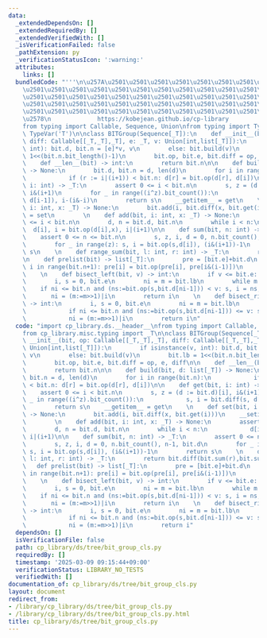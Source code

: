 ```yaml
---
data:
  _extendedDependsOn: []
  _extendedRequiredBy: []
  _extendedVerifiedWith: []
  _isVerificationFailed: false
  _pathExtension: py
  _verificationStatusIcon: ':warning:'
  attributes:
    links: []
  bundledCode: "'''\n\u257A\u2501\u2501\u2501\u2501\u2501\u2501\u2501\u2501\u2501\u2501\
    \u2501\u2501\u2501\u2501\u2501\u2501\u2501\u2501\u2501\u2501\u2501\u2501\u2501\
    \u2501\u2501\u2501\u2501\u2501\u2501\u2501\u2501\u2501\u2501\u2501\u2501\u2501\
    \u2501\u2501\u2501\u2501\u2501\u2501\u2501\u2501\u2501\u2501\u2501\u2501\u2501\
    \u2501\u2501\u2501\u2501\u2501\u2501\u2501\u2501\u2501\u2501\u2501\u2501\u2501\
    \u2578\n             https://kobejean.github.io/cp-library               \n'''\n\
    from typing import Callable, Sequence, Union\nfrom typing import TypeVar\n_T =\
    \ TypeVar('T')\n\nclass BITGroup(Sequence[_T]):\n    def __init__(bit, op: Callable[[_T,_T],_T],\
    \ diff: Callable[[_T,_T],_T], e: _T, v: Union[int,list[_T]]):\n        if isinstance(v,\
    \ int): bit.d, bit.n = [e]*v, v\n        else: bit.build(v)\n        bit.lb =\
    \ 1<<(bit.n.bit_length()-1)\n        bit.op, bit.e, bit.diff = op, e, diff\n\n\
    \    def __len__(bit) -> int:\n        return bit.n\n\n    def build(bit, d: list[_T])\
    \ -> None:\n        bit.d, bit.n = d, len(d)\n        for i in range(bit.n):\n\
    \            if (r := i|(i+1)) < bit.n: d[r] = bit.op(d[r], d[i])\n\n    def get(bit,\
    \ i: int) -> _T:\n        assert 0 <= i < bit.n\n        s, z = (d := bit.d)[i],\
    \ i&(i+1)\n        for _ in range((i^z).bit_count()):\n            s, i = bit.diff(s,\
    \ d[i-1]), i-(i&-i)\n        return s\n    __getitem__ = get\n    \n    def set(bit,\
    \ i: int, x: _T) -> None:\n        bit.add(i, bit.diff(x, bit.get(i)))\n    __setitem__\
    \ = set\n        \n    def add(bit, i: int, x: _T) -> None:\n        assert 0\
    \ <= i < bit.n\n        d, n = bit.d, bit.n\n        while i < n:\n          \
    \  d[i], i = bit.op(d[i],x), i|(i+1)\n\n    def sum(bit, n: int) -> _T:\n    \
    \    assert 0 <= n <= bit.n\n        s, z, i, d = 0, n.bit_count(), n-1, bit.d\n\
    \        for _ in range(z): s, i = bit.op(s,d[i]), (i&(i+1))-1\n        return\
    \ s\n    \n    def range_sum(bit, l: int, r: int) -> _T:\n        return bit.diff(bit.sum(r),bit.sum(l))\n\
    \n    def prelist(bit) -> list[_T]:\n        pre = [bit.e]+bit.d\n        for\
    \ i in range(bit.n+1): pre[i] = bit.op(pre[i], pre[i&(i-1)])\n        return pre\n\
    \    \n    def bisect_left(bit, v) -> int:\n        if v <= bit.e: return 0\n\
    \        i, s = 0, bit.e\n        ni = m = bit.lb\n        while m:\n        \
    \    if ni <= bit.n and (ns:=bit.op(s,bit.d[ni-1])) < v: s, i = ns, ni\n     \
    \       ni = (m:=m>>1)|i\n        return i\n    \n    def bisect_right(bit, v)\
    \ -> int:\n        i, s = 0, bit.e\n        ni = m = bit.lb\n        while m:\n\
    \            if ni <= bit.n and (ns:=bit.op(s,bit.d[ni-1])) <= v: s, i = ns, ni\n\
    \            ni = (m:=m>>1)|i\n        return i\n"
  code: "import cp_library.ds.__header__\nfrom typing import Callable, Sequence, Union\n\
    from cp_library.misc.typing import _T\n\nclass BITGroup(Sequence[_T]):\n    def\
    \ __init__(bit, op: Callable[[_T,_T],_T], diff: Callable[[_T,_T],_T], e: _T, v:\
    \ Union[int,list[_T]]):\n        if isinstance(v, int): bit.d, bit.n = [e]*v,\
    \ v\n        else: bit.build(v)\n        bit.lb = 1<<(bit.n.bit_length()-1)\n\
    \        bit.op, bit.e, bit.diff = op, e, diff\n\n    def __len__(bit) -> int:\n\
    \        return bit.n\n\n    def build(bit, d: list[_T]) -> None:\n        bit.d,\
    \ bit.n = d, len(d)\n        for i in range(bit.n):\n            if (r := i|(i+1))\
    \ < bit.n: d[r] = bit.op(d[r], d[i])\n\n    def get(bit, i: int) -> _T:\n    \
    \    assert 0 <= i < bit.n\n        s, z = (d := bit.d)[i], i&(i+1)\n        for\
    \ _ in range((i^z).bit_count()):\n            s, i = bit.diff(s, d[i-1]), i-(i&-i)\n\
    \        return s\n    __getitem__ = get\n    \n    def set(bit, i: int, x: _T)\
    \ -> None:\n        bit.add(i, bit.diff(x, bit.get(i)))\n    __setitem__ = set\n\
    \        \n    def add(bit, i: int, x: _T) -> None:\n        assert 0 <= i < bit.n\n\
    \        d, n = bit.d, bit.n\n        while i < n:\n            d[i], i = bit.op(d[i],x),\
    \ i|(i+1)\n\n    def sum(bit, n: int) -> _T:\n        assert 0 <= n <= bit.n\n\
    \        s, z, i, d = 0, n.bit_count(), n-1, bit.d\n        for _ in range(z):\
    \ s, i = bit.op(s,d[i]), (i&(i+1))-1\n        return s\n    \n    def range_sum(bit,\
    \ l: int, r: int) -> _T:\n        return bit.diff(bit.sum(r),bit.sum(l))\n\n \
    \   def prelist(bit) -> list[_T]:\n        pre = [bit.e]+bit.d\n        for i\
    \ in range(bit.n+1): pre[i] = bit.op(pre[i], pre[i&(i-1)])\n        return pre\n\
    \    \n    def bisect_left(bit, v) -> int:\n        if v <= bit.e: return 0\n\
    \        i, s = 0, bit.e\n        ni = m = bit.lb\n        while m:\n        \
    \    if ni <= bit.n and (ns:=bit.op(s,bit.d[ni-1])) < v: s, i = ns, ni\n     \
    \       ni = (m:=m>>1)|i\n        return i\n    \n    def bisect_right(bit, v)\
    \ -> int:\n        i, s = 0, bit.e\n        ni = m = bit.lb\n        while m:\n\
    \            if ni <= bit.n and (ns:=bit.op(s,bit.d[ni-1])) <= v: s, i = ns, ni\n\
    \            ni = (m:=m>>1)|i\n        return i"
  dependsOn: []
  isVerificationFile: false
  path: cp_library/ds/tree/bit_group_cls.py
  requiredBy: []
  timestamp: '2025-03-09 09:15:44+09:00'
  verificationStatus: LIBRARY_NO_TESTS
  verifiedWith: []
documentation_of: cp_library/ds/tree/bit_group_cls.py
layout: document
redirect_from:
- /library/cp_library/ds/tree/bit_group_cls.py
- /library/cp_library/ds/tree/bit_group_cls.py.html
title: cp_library/ds/tree/bit_group_cls.py
---
```

